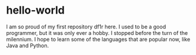 # hello-world
I am so proud of my first repository
df1r here. I used to be a good programmer, but it was only ever a hobby. I stopped before the turn of the milennium. I hope to learn some of the languages that are popular now, like Java and Python.
